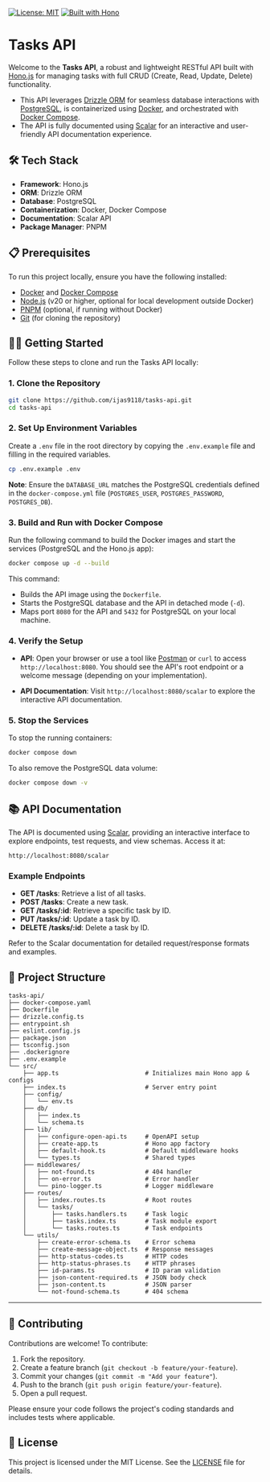 [![License: MIT](https://img.shields.io/badge/License-MIT-yellow.svg)](https://opensource.org/licenses/MIT)
[![Built with Hono](https://img.shields.io/badge/Built%20with-Hono-orange?logo=hono&logoColor=white)](https://hono.dev)

# Tasks API

Welcome to the **Tasks API**, a robust and lightweight RESTful API built with [Hono.js](https://hono.dev/) for managing tasks with full CRUD (Create, Read, Update, Delete) functionality.

- This API leverages [Drizzle ORM](https://orm.drizzle.team/) for seamless database interactions with [PostgreSQL](https://www.postgresql.org/), is containerized using [Docker](https://www.docker.com/), and orchestrated with [Docker Compose](https://docs.docker.com/compose/).
- The API is fully documented using [Scalar](https://www.scalar.com/) for an interactive and user-friendly API documentation experience.

## 🛠️ Tech Stack

- **Framework**: Hono.js
- **ORM**: Drizzle ORM
- **Database**: PostgreSQL
- **Containerization**: Docker, Docker Compose
- **Documentation**: Scalar API
- **Package Manager**: PNPM

## 📋 Prerequisites

To run this project locally, ensure you have the following installed:

- [Docker](https://www.docker.com/get-started) and [Docker Compose](https://docs.docker.com/compose/install/)
- [Node.js](https://nodejs.org/) (v20 or higher, optional for local development outside Docker)
- [PNPM](https://pnpm.io/) (optional, if running without Docker)
- [Git](https://git-scm.com/) (for cloning the repository)

## 🏃‍♂️ Getting Started

Follow these steps to clone and run the Tasks API locally:

### 1. Clone the Repository

```bash
git clone https://github.com/ijas9118/tasks-api.git
cd tasks-api
```

### 2. Set Up Environment Variables

Create a `.env` file in the root directory by copying the `.env.example` file and filling in the required variables.

```bash
cp .env.example .env
```

**Note**: Ensure the `DATABASE_URL` matches the PostgreSQL credentials defined in the `docker-compose.yml` file (`POSTGRES_USER`, `POSTGRES_PASSWORD`, `POSTGRES_DB`).

### 3. Build and Run with Docker Compose

Run the following command to build the Docker images and start the services (PostgreSQL and the Hono.js app):

```bash
docker compose up -d --build
```

This command:

- Builds the API image using the `Dockerfile`.
- Starts the PostgreSQL database and the API in detached mode (`-d`).
- Maps port `8080` for the API and `5432` for PostgreSQL on your local machine.

### 4. Verify the Setup

- **API**: Open your browser or use a tool like [Postman](https://www.postman.com/) or `curl` to access `http://localhost:8080`. You should see the API's root endpoint or a welcome message (depending on your implementation).

- **API Documentation**: Visit `http://localhost:8080/scalar` to explore the interactive API documentation.

### 5. Stop the Services

To stop the running containers:

```bash
docker compose down
```

To also remove the PostgreSQL data volume:

```bash
docker compose down -v
```

## 📚 API Documentation

The API is documented using [Scalar](https://www.scalar.com/), providing an interactive interface to explore endpoints, test requests, and view schemas. Access it at:

```
http://localhost:8080/scalar
```

### Example Endpoints

- **GET /tasks**: Retrieve a list of all tasks.
- **POST /tasks**: Create a new task.
- **GET /tasks/:id**: Retrieve a specific task by ID.
- **PUT /tasks/:id**: Update a task by ID.
- **DELETE /tasks/:id**: Delete a task by ID.

Refer to the Scalar documentation for detailed request/response formats and examples.

## 📂 Project Structure

```
tasks-api/
├── docker-compose.yaml
├── Dockerfile
├── drizzle.config.ts
├── entrypoint.sh
├── eslint.config.js
├── package.json
├── tsconfig.json
├── .dockerignore
├── .env.example
└── src/
    ├── app.ts                        # Initializes main Hono app & configs
    ├── index.ts                      # Server entry point  
    ├── config/
    │   └── env.ts                 
    ├── db/
    │   ├── index.ts               
    │   └── schema.ts              
    ├── lib/
    │   ├── configure-open-api.ts     # OpenAPI setup
    │   ├── create-app.ts             # Hono app factory
    │   ├── default-hook.ts           # Default middleware hooks
    │   └── types.ts                  # Shared types
    ├── middlewares/
    │   ├── not-found.ts              # 404 handler
    │   ├── on-error.ts               # Error handler
    │   └── pino-logger.ts            # Logger middleware
    ├── routes/
    │   ├── index.routes.ts           # Root routes
    │   └── tasks/
    │       ├── tasks.handlers.ts     # Task logic
    │       ├── tasks.index.ts        # Task module export
    │       └── tasks.routes.ts       # Task endpoints
    └── utils/
        ├── create-error-schema.ts    # Error schema
        ├── create-message-object.ts  # Response messages
        ├── http-status-codes.ts      # HTTP codes
        ├── http-status-phrases.ts    # HTTP phrases
        ├── id-params.ts              # ID param validation
        ├── json-content-required.ts  # JSON body check
        ├── json-content.ts           # JSON parser
        └── not-found-schema.ts       # 404 schema

```

---

## 🤝 Contributing

Contributions are welcome! To contribute:

1. Fork the repository.
2. Create a feature branch (`git checkout -b feature/your-feature`).
3. Commit your changes (`git commit -m "Add your feature"`).
4. Push to the branch (`git push origin feature/your-feature`).
5. Open a pull request.

Please ensure your code follows the project's coding standards and includes tests where applicable.

## 📜 License

This project is licensed under the MIT License. See the [LICENSE](LICENSE) file for details.
